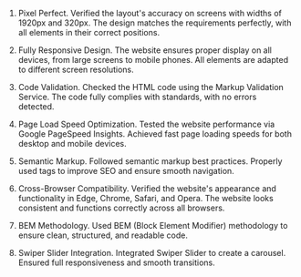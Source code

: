 1. Pixel Perfect.
Verified the layout's accuracy on screens with widths of 1920px and 320px. The design matches the requirements perfectly, with all elements in their correct positions.

2. Fully Responsive Design.
The website ensures proper display on all devices, from large screens to mobile phones. All elements are adapted to different screen resolutions.

3. Code Validation.
Checked the HTML code using the Markup Validation Service. The code fully complies with standards, with no errors detected.

4. Page Load Speed Optimization.
Tested the website performance via Google PageSpeed Insights. Achieved fast page loading speeds for both desktop and mobile devices.

5. Semantic Markup.
Followed semantic markup best practices. Properly used tags to improve SEO and ensure smooth navigation.

6. Cross-Browser Compatibility.
Verified the website's appearance and functionality in Edge, Chrome, Safari, and Opera. The website looks consistent and functions correctly across all browsers.

7. BEM Methodology.
Used BEM (Block Element Modifier) methodology to ensure clean, structured, and readable code.

8. Swiper Slider Integration.
Integrated Swiper Slider to create a carousel. Ensured full responsiveness and smooth transitions.
